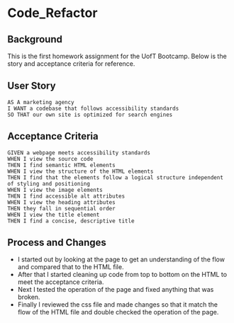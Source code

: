# Code_Refactor

## Background
This is the first homework assignment for the UofT Bootcamp.  Below is the story and acceptance criteria for reference.

## User Story

```
AS A marketing agency
I WANT a codebase that follows accessibility standards
SO THAT our own site is optimized for search engines
```

## Acceptance Criteria

```
GIVEN a webpage meets accessibility standards
WHEN I view the source code
THEN I find semantic HTML elements
WHEN I view the structure of the HTML elements
THEN I find that the elements follow a logical structure independent of styling and positioning
WHEN I view the image elements
THEN I find accessible alt attributes
WHEN I view the heading attributes
THEN they fall in sequential order
WHEN I view the title element
THEN I find a concise, descriptive title
```

## Process and Changes

* I started out by looking at the page to get an understanding of the flow and compared that to the HTML file.
* After that I started cleaning up code from top to bottom on the HTML to meet the acceptance criteria.
* Next I tested the operation of the page and fixed anything that was broken.
* Finally I reviewed the css file and made changes so that it match the flow of the HTML file and double checked the operation of the page.